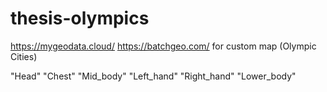 # thesis-olympics

https://mygeodata.cloud/
https://batchgeo.com/
for custom map (Olympic Cities)


"Head"
"Chest"
"Mid_body"
"Left_hand"
"Right_hand"
"Lower_body"
